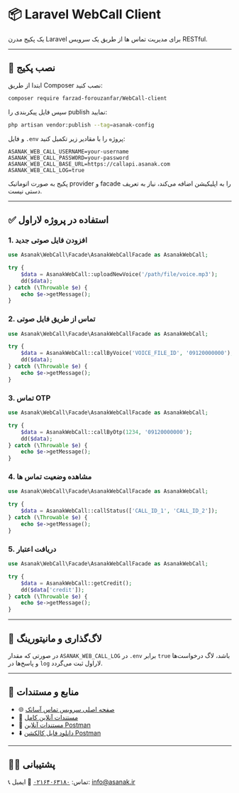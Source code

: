 # 📦 Laravel WebCall Client

یک پکیج مدرن Laravel برای مدیریت تماس ها از طریق یک سرویس RESTful.

---

## 🔧 نصب پکیج

ابتدا از طریق Composer نصب کنید:

```bash
composer require farzad-forouzanfar/WebCall-client
```

سپس فایل پیکربندی را publish نمایید:

```bash
php artisan vendor:publish --tag=asanak-config
```

و فایل `.env` پروژه را با مقادیر زیر تکمیل کنید:

```env
ASANAK_WEB_CALL_USERNAME=your-username
ASANAK_WEB_CALL_PASSWORD=your-password
ASANAK_WEB_CALL_BASE_URL=https://callapi.asanak.com
ASANAK_WEB_CALL_LOG=true
```

پکیج به صورت اتوماتیک provider و facade را به اپلیکیشن اضافه می‌کند، نیاز به تعریف دستی نیست.

---

## ✅ استفاده در پروژه لاراول

### 1. افزودن فایل صوتی جدید


```php
use Asanak\WebCall\Facade\AsanakWebCallFacade as AsanakWebCall;

try {
    $data = AsanakWebCall::uploadNewVoice('/path/file/voice.mp3');
    dd($data);
} catch (\Throwable $e) {
    echo $e->getMessage();
}
```

### 2. تماس از طریق فایل صوتی


```php
use Asanak\WebCall\Facade\AsanakWebCallFacade as AsanakWebCall;

try {
    $data = AsanakWebCall::callByVoice('VOICE_FILE_ID', '09120000000');
    dd($data);
} catch (\Throwable $e) {
    echo $e->getMessage();
}
```

### 3. تماس OTP


```php
use Asanak\WebCall\Facade\AsanakWebCallFacade as AsanakWebCall;

try {
    $data = AsanakWebCall::callByOtp(1234, '09120000000');
    dd($data);
} catch (\Throwable $e) {
    echo $e->getMessage();
}
```

### 4. مشاهده وضعیت تماس ها

```php
use Asanak\WebCall\Facade\AsanakWebCallFacade as AsanakWebCall;

try {
    $data = AsanakWebCall::callStatus(['CALL_ID_1', 'CALL_ID_2']);
} catch (\Throwable $e) {
    echo $e->getMessage();
}
```

### 5. دریافت اعتبار

```php
use Asanak\WebCall\Facade\AsanakWebCallFacade as AsanakWebCall;

try {
    $data = AsanakWebCall::getCredit();
    dd($data['credit']);
} catch (\Throwable $e) {
    echo $e->getMessage();
}
```

---

## 🧰 لاگ‌گذاری و مانیتورینگ

در صورتی که مقدار `ASANAK_WEB_CALL_LOG` در `.env` برابر `true` باشد، لاگ درخواست‌ها و پاسخ‌ها در `log` لاراول ثبت می‌گردد.

---

## 📄 منابع و مستندات

- 🌐 [صفحه اصلی سرویس تماس آسا‌نک](https://callapi.asanak.com/)
- 🧾 [مستندات آنلاین کامل](https://callapi.asanak.com/docs/v1)
- 🚀 [مستندات آنلاین Postman](https://documenter.getpostman.com/view/21876448/2sB2qcDM5m)
- ⬇️ [دانلود فایل کالکشن Postman](https://callapi.asanak.com/docs/v1/Asanak_Call_API_Service.postman_collection.json)

---


## 🙋‍♂️ پشتیبانی

📞 تماس: [۰۲١۶۴۰۶۳۱۸۰](https://asanak.com/call_to_asanak)
📨 ایمیل: [info@asanak.ir](mailto:info@asanak.ir)
